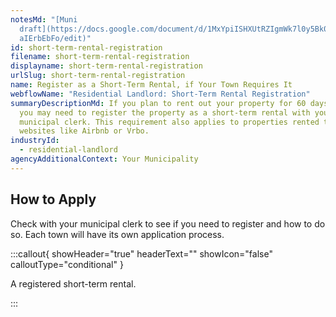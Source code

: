 ```yaml
---
notesMd: "[Muni
  draft](https://docs.google.com/document/d/1MxYpiISHXUtRZIgmWk7l0y5Bk0SnjIp-Rt\
  aIErbEbFo/edit)"
id: short-term-rental-registration
filename: short-term-rental-registration
displayname: short-term-rental-registration
urlSlug: short-term-rental-registration
name: Register as a Short-Term Rental, if Your Town Requires It
webflowName: "Residential Landlord: Short-Term Rental Registration"
summaryDescriptionMd: If you plan to rent out your property for 60 days or less,
  you may need to register the property as a short-term rental with your
  municipal clerk. This requirement also applies to properties rented through
  websites like Airbnb or Vrbo.
industryId:
  - residential-landlord
agencyAdditionalContext: Your Municipality
---
```


## How to Apply
Check with your municipal clerk to see if you need to register and how to do so. Each town will have its own application process.

:::callout{ showHeader="true" headerText="" showIcon="false" calloutType="conditional" }

A registered short-term rental.

:::